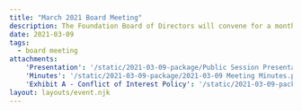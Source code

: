 ```yaml
---
title: "March 2021 Board Meeting"
description: The Foundation Board of Directors will convene for a monthly meeting.
date: 2021-03-09
tags:
  - board meeting
attachments:
    'Presentation': '/static/2021-03-09-package/Public Session Presentation.pdf'
    'Minutes': '/static/2021-03-09-package/2021-03-09 Meeting Minutes.pdf'
    'Exhibit A - Conflict of Interest Policy': '/static/2021-03-09-package/Exhibit A - Conflict of Interest Policy.pdf'
layout: layouts/event.njk
---
```


